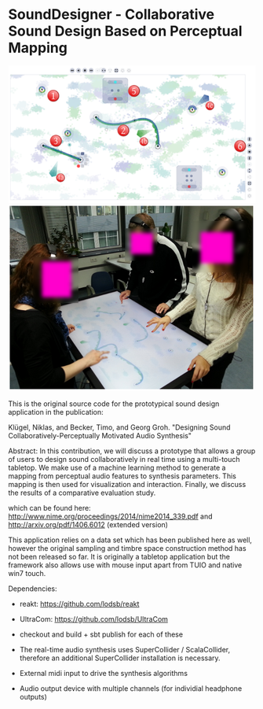 # SoundDesigner - Collaborative Sound Design Based on Perceptual Mapping 
![Screen-shot of prototype 1](overview.png "Screen-shot of prototype")
![User study](g2.png "People using one of the prototypes at the evaluation (video feed)")

This is the original source code for the prototypical sound design application in the 
publication:

Klügel, Niklas, and Becker, Timo, and Georg Groh. "Designing Sound Collaboratively-Perceptually Motivated Audio Synthesis"

Abstract:
In this contribution, we will discuss a prototype that allows a group of users to design sound collaboratively in real time using a multi-touch tabletop. We make use of a machine learning method to generate a mapping from perceptual audio features to synthesis parameters. This mapping is then used for visualization and interaction. Finally, we discuss the results of a comparative evaluation study.

which can be found here: http://www.nime.org/proceedings/2014/nime2014_339.pdf and http://arxiv.org/pdf/1406.6012 (extended version)

This application relies on a data set which has been published here as well, however the original sampling and timbre space construction method has not been released so far.
It is originally a tabletop application but the framework also allows use with mouse input apart from TUIO and native win7 touch.

Dependencies:
- reakt: https://github.com/lodsb/reakt
- UltraCom: https://github.com/lodsb/UltraCom

- checkout and build + sbt publish for each of these

- The real-time audio synthesis uses SuperCollider / ScalaCollider, therefore an additional SuperCollider installation is necessary.
- External midi input to drive the synthesis algorithms
- Audio output device with multiple channels (for individial headphone outputs)



